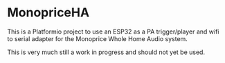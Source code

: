 # MonopriceHA

This is a Platformio project to use an ESP32 as a PA trigger/player and wifi to serial adapter for the Monoprice Whole Home Audio system.

This is very much still a work in progress and should not yet be used.
